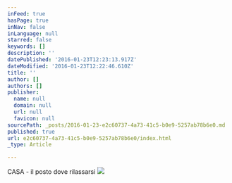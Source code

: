 ```yaml
---
inFeed: true
hasPage: true
inNav: false
inLanguage: null
starred: false
keywords: []
description: ''
datePublished: '2016-01-23T12:23:13.917Z'
dateModified: '2016-01-23T12:22:46.610Z'
title: ''
author: []
authors: []
publisher:
  name: null
  domain: null
  url: null
  favicon: null
sourcePath: _posts/2016-01-23-e2c60737-4a73-41c5-b0e9-5257ab78b6e0.md
published: true
url: e2c60737-4a73-41c5-b0e9-5257ab78b6e0/index.html
_type: Article

---
```

CASA - il posto dove rilassarsi
![](https://the-grid-user-content.s3-us-west-2.amazonaws.com/25ce42e9-ab55-45d3-9e87-5578656e80c0.jpg)
